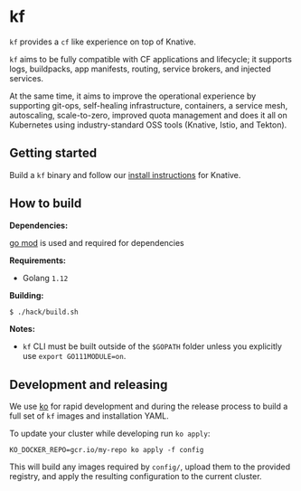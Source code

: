 # kf

`kf` provides a `cf` like experience on top of Knative.

`kf` aims to be fully compatible with CF applications and lifecycle; it supports
logs, buildpacks, app manifests, routing, service brokers, and injected services.

At the same time, it aims to improve the operational experience by supporting
git-ops, self-healing infrastructure, containers, a service mesh, autoscaling,
scale-to-zero, improved quota management and does it all on Kubernetes using
industry-standard OSS tools (Knative, Istio, and Tekton).

## Getting started

Build a `kf` binary and follow our [install instructions](docs/install.md)
for Knative.

## How to build

**Dependencies:**

[go mod](https://github.com/golang/go/wiki/Modules#quick-start)
is used and required for dependencies

**Requirements:**

  - Golang `1.12`

**Building:**

```sh
$ ./hack/build.sh
```

**Notes:**

- `kf` CLI must be built outside of the `$GOPATH` folder unless
you explicitly use `export GO111MODULE=on`.

## Development and releasing

We use [ko](https://github.com/google/ko) for rapid development
and during the release process to build a full set of `kf` images
and installation YAML.

To update your cluster while developing run `ko apply`:

```
KO_DOCKER_REPO=gcr.io/my-repo ko apply -f config
```

This will build any images required by `config/`, upload them to the provided
registry, and apply the resulting configuration to the current cluster.
